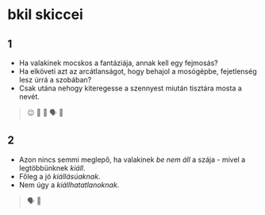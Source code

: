 # bkil skiccei

## 1
- Ha valakinek mocskos a fantáziája, annak kell egy fejmosás?
- Ha elköveti azt az arcátlanságot, hogy behajol a mosógépbe, fejetlenség lesz úrrá a szobában?
- Csak utána nehogy kiteregesse a szennyest miután tisztára mosta a nevét.

> 😉 💬 👕 🗣️ 📛

## 2
- Azon nincs semmi meglepő, ha valakinek _be nem áll_ a szája - mivel a legtöbbünknek _kiáll_.
- Főleg a jó _kiállásúaknak_.
- Nem úgy a _kiállhatatlanoknak_.

> 🗣️ 📢
